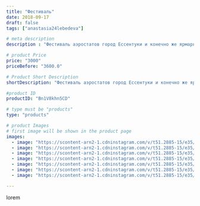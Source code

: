 ```yaml
---
title: "Фестиваль"
date: 2018-09-17
draft: false
tags: ["anastasia24lebedeva"]

# meta description
description : "Фестиваль аэростатов город Ессентуки и конечно же ярмарка #ессентуки #вязаниекрючком #фестивальвоздушныхшаров #игрушкиназаказ"

# product Price
price: "3000"
priceBefore: "3600.0"

# Product Short Description
shortDescription: "Фестиваль аэростатов город Ессентуки и конечно же ярмарка #ессентуки #вязаниекрючком #фестивальвоздушныхшаров #игрушкиназаказ"

#product ID
productID: "Bn1V8khn5CD"

# type must be "products"
type: "products"

# product Images
# first image will be shown in the product page
images:
  - image: "https://scontent-arn2-1.cdninstagram.com/v/t51.2885-15/e35/40572180_394152094452626_3255681449944259704_n.jpg?_nc_ht=scontent-arn2-1.cdninstagram.com&_nc_cat=102&_nc_ohc=RTixi9nqTZoAX8qIQG9&tp=1&oh=2d4cc9766b06949c1e5c0d9222668f0f&oe=6060486E&ig_cache_key=MTg3MDI5MjQ1NjM2OTYwOTUzNQ%3D%3D.2"
  - image: "https://scontent-arn2-1.cdninstagram.com/v/t51.2885-15/e35/40074793_266917237273729_6642253993631698594_n.jpg?_nc_ht=scontent-arn2-1.cdninstagram.com&_nc_cat=101&_nc_ohc=RMeCPPjo9zEAX_v-MfU&tp=1&oh=c880595566348cd4a52ee603522686cb&oe=605FF353&ig_cache_key=MTg3MDI5MTk4MzU4NzgxOTI5OA%3D%3D.2"
  - image: "https://scontent-arn2-1.cdninstagram.com/v/t51.2885-15/e35/40696861_376986339506867_4662207913976442527_n.jpg?_nc_ht=scontent-arn2-1.cdninstagram.com&_nc_cat=111&_nc_ohc=3Dt88lA87V4AX_l0Oo5&tp=1&oh=cec32c00e0d246d151aa6fb78b2d0e00&oe=606044D8&ig_cache_key=MTg3MDI5MjM5ODkzMzAwMjY4Mg%3D%3D.2"
  - image: "https://scontent-arn2-1.cdninstagram.com/v/t51.2885-15/e35/40469719_526129281144643_252078662983475173_n.jpg?_nc_ht=scontent-arn2-1.cdninstagram.com&_nc_cat=107&_nc_ohc=0S5C925uPGoAX_0Ztum&se=8&tp=1&oh=880f0891b5fa88e45e50057093e05bb7&oe=605E9C19&ig_cache_key=MTg3MDI5MjUxNzQzMDQ4MDQ4NA%3D%3D.2"
  - image: "https://scontent-arn2-1.cdninstagram.com/v/t51.2885-15/e35/41421650_539083873208690_8289018108680045398_n.jpg?_nc_ht=scontent-arn2-1.cdninstagram.com&_nc_cat=102&_nc_ohc=Fq4GZwMGWlwAX8BQy_c&tp=1&oh=16bfae92c1d5f3df7e2450ec34279b4f&oe=606125FD&ig_cache_key=MTg3MDI5MTY0NDI3Njk5MDgxMA%3D%3D.2"
  - image: "https://scontent-arn2-1.cdninstagram.com/v/t51.2885-15/e35/41120880_2199670190277230_4688882929636353999_n.jpg?_nc_ht=scontent-arn2-1.cdninstagram.com&_nc_cat=102&_nc_ohc=YDx-BPaprR8AX9IhFy6&tp=1&oh=261fc4f9cb5aee08f2aace98d3084c89&oe=605F7283&ig_cache_key=MTg3MDI5MTQ3NDMzMjExNTM1OA%3D%3D.2"
  - image: "https://scontent-arn2-1.cdninstagram.com/v/t51.2885-15/e35/41505207_1053238984845822_2596204750623833085_n.jpg?_nc_ht=scontent-arn2-1.cdninstagram.com&_nc_cat=106&_nc_ohc=nqY9JFbkjw4AX-Ud6r2&tp=1&oh=150703edb1c77b75be7e19856c4f11b0&oe=605F161D&ig_cache_key=MTg3MDI5MjU3MTMxODgzMDc1MA%3D%3D.2"

---
```

lorem
